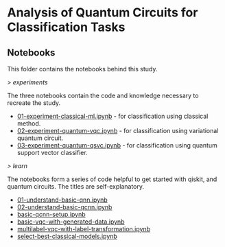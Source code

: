 # Analysis of Quantum Circuits for Classification Tasks

## Notebooks

This folder contains the notebooks behind this study.

_> experiments_

The three notebooks contain the code and knowledge necessary to recreate the study. 

* [01-experiment-classical-ml.ipynb](01-experiment-classical-ml.ipynb) - for classification using classical method.
* [02-experiment-quantum-vqc.ipynb](02-experiment-quantum-vqc.ipynb) - for classification using variational quantum circuit.
* [03-experiment-quantum-qsvc.ipynb](03-experiment-quantum-qsvc.ipynb) - for classification using quantum support vector classifier.


_> learn_

The notebooks form a series of code helpful to get started with qiskit, and quantum circuits. The titles are self-explanatory.

* [01-understand-basic-qnn.ipynb](01-understand-basic-qnn.ipynb)
* [02-understand-basic-qcnn.ipynb](02-understand-basic-qcnn.ipynb)
* [basic-qcnn-setup.ipynb](basic-qcnn-setup.ipynb)
* [basic-vqc-with-generated-data.ipynb](basic-vqc-with-generated-data.ipynb)
* [multilabel-vqc-with-label-transformation.ipynb](multilabel-vqc-with-label-transformation.ipynb)
* [select-best-classical-models.ipynb](select-best-classical-models.ipynb)

